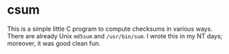 # csum

This is a simple little C program to compute checksums in various ways.  There are already Unix
`md5sum` and `/usr/bin/sum`.  I wrote this in my NT days; moreover, it was good clean fun.
